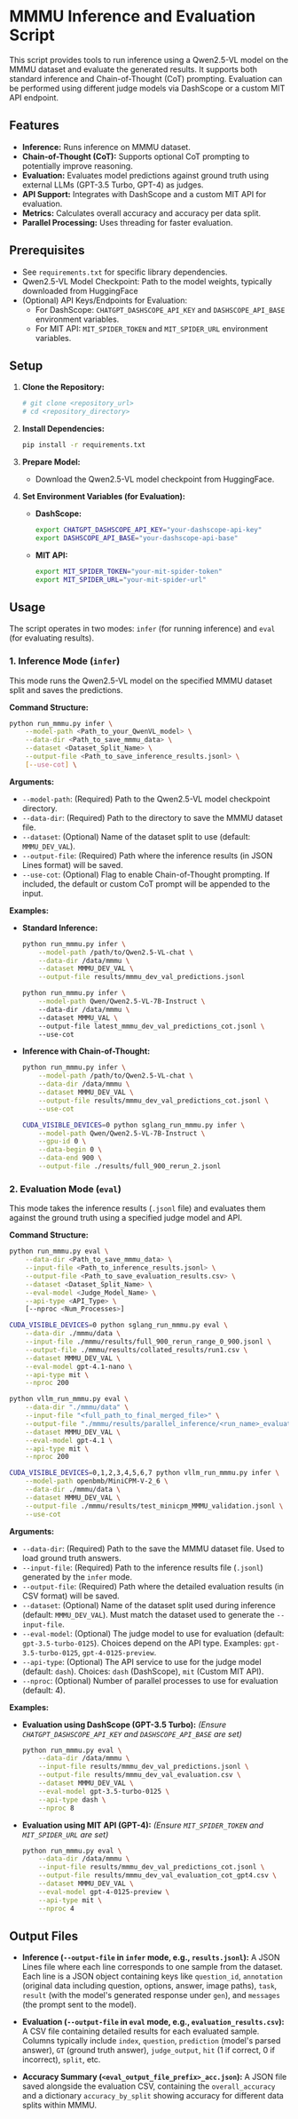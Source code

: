 # MMMU Inference and Evaluation Script

This script provides tools to run inference using a Qwen2.5-VL model on the MMMU dataset and evaluate the generated results. It supports both standard inference and Chain-of-Thought (CoT) prompting. Evaluation can be performed using different judge models via DashScope or a custom MIT API endpoint.

## Features

*   **Inference:** Runs inference on  MMMU dataset.
*   **Chain-of-Thought (CoT):** Supports optional CoT prompting to potentially improve reasoning.
*   **Evaluation:** Evaluates model predictions against ground truth using external LLMs (GPT-3.5 Turbo, GPT-4) as judges.
*   **API Support:** Integrates with DashScope and a custom MIT API for evaluation.
*   **Metrics:** Calculates overall accuracy and accuracy per data split.
*   **Parallel Processing:** Uses threading for faster evaluation.

## Prerequisites

*   See `requirements.txt` for specific library dependencies.
*   Qwen2.5-VL Model Checkpoint: Path to the model weights, typically downloaded from HuggingFace
*   (Optional) API Keys/Endpoints for Evaluation:
    *   For DashScope: `CHATGPT_DASHSCOPE_API_KEY` and `DASHSCOPE_API_BASE` environment variables.
    *   For MIT API: `MIT_SPIDER_TOKEN` and `MIT_SPIDER_URL` environment variables.

## Setup

1.  **Clone the Repository:**
    ```bash
    # git clone <repository_url>
    # cd <repository_directory>
    ```

2.  **Install Dependencies:**
    ```bash
    pip install -r requirements.txt
    ```

3.  **Prepare Model:**
    *   Download the Qwen2.5-VL model checkpoint from HuggingFace.

4.  **Set Environment Variables (for Evaluation):**
    *   **DashScope:**
        ```bash
        export CHATGPT_DASHSCOPE_API_KEY="your-dashscope-api-key"
        export DASHSCOPE_API_BASE="your-dashscope-api-base"
        ```
    *   **MIT API:**
        ```bash
        export MIT_SPIDER_TOKEN="your-mit-spider-token"
        export MIT_SPIDER_URL="your-mit-spider-url"
        ```

## Usage

The script operates in two modes: `infer` (for running inference) and `eval` (for evaluating results).

### 1. Inference Mode (`infer`)

This mode runs the Qwen2.5-VL model on the specified MMMU dataset split and saves the predictions.

**Command Structure:**

```bash
python run_mmmu.py infer \
    --model-path <Path_to_your_QwenVL_model> \
    --data-dir <Path_to_save_mmmu_data> \
    --dataset <Dataset_Split_Name> \
    --output-file <Path_to_save_inference_results.jsonl> \
    [--use-cot] \
```

**Arguments:**

*   `--model-path`: (Required) Path to the Qwen2.5-VL model checkpoint directory.
*   `--data-dir`: (Required) Path to the directory to save the MMMU dataset file.
*   `--dataset`: (Optional) Name of the dataset split to use (default: `MMMU_DEV_VAL`).
*   `--output-file`: (Required) Path where the inference results (in JSON Lines format) will be saved.
*   `--use-cot`: (Optional) Flag to enable Chain-of-Thought prompting. If included, the default or custom CoT prompt will be appended to the input.

**Examples:**

*   **Standard Inference:**
    ```bash
    python run_mmmu.py infer \
        --model-path /path/to/Qwen2.5-VL-chat \
        --data-dir /data/mmmu \
        --dataset MMMU_DEV_VAL \
        --output-file results/mmmu_dev_val_predictions.jsonl
    ```

    ```bash
    python run_mmmu.py infer \
        --model-path Qwen/Qwen2.5-VL-7B-Instruct \         
        --data-dir /data/mmmu \         
        --dataset MMMU_VAL \         
        --output-file latest_mmmu_dev_val_predictions_cot.jsonl \         
        --use-cot 
    ```

*   **Inference with Chain-of-Thought:**
    ```bash
    python run_mmmu.py infer \
        --model-path /path/to/Qwen2.5-VL-chat \
        --data-dir /data/mmmu \
        --dataset MMMU_DEV_VAL \
        --output-file results/mmmu_dev_val_predictions_cot.jsonl \
        --use-cot
    ```

    ```bash
    CUDA_VISIBLE_DEVICES=0 python sglang_run_mmmu.py infer \
        --model-path Qwen/Qwen2.5-VL-7B-Instruct \
        --gpu-id 0 \
        --data-begin 0 \
        --data-end 900 \
        --output-file ./results/full_900_rerun_2.jsonl
    ```
### 2. Evaluation Mode (`eval`)

This mode takes the inference results (`.jsonl` file) and evaluates them against the ground truth using a specified judge model and API.

**Command Structure:**

```bash
python run_mmmu.py eval \
    --data-dir <Path_to_save_mmmu_data> \
    --input-file <Path_to_inference_results.jsonl> \
    --output-file <Path_to_save_evaluation_results.csv> \
    --dataset <Dataset_Split_Name> \
    --eval-model <Judge_Model_Name> \
    --api-type <API_Type> \
    [--nproc <Num_Processes>]
```

```bash
CUDA_VISIBLE_DEVICES=0 python sglang_run_mmmu.py eval \
    --data-dir ./mmmu/data \
    --input-file ./mmmu/results/full_900_rerun_range_0_900.jsonl \
    --output-file ./mmmu/results/collated_results/run1.csv \
    --dataset MMMU_DEV_VAL \
    --eval-model gpt-4.1-nano \
    --api-type mit \
    --nproc 200
```

```bash
python vllm_run_mmmu.py eval \
    --data-dir "./mmmu/data" \
    --input-file "<full_path_to_final_merged_file>" \
    --output-file "./mmmu/results/parallel_inference/<run_name>_evaluation_results.csv" \
    --dataset MMMU_DEV_VAL \
    --eval-model gpt-4.1 \
    --api-type mit \
    --nproc 200
```

```bash
CUDA_VISIBLE_DEVICES=0,1,2,3,4,5,6,7 python vllm_run_mmmu.py infer \
    --model-path openbmb/MiniCPM-V-2_6 \
    --data-dir ./mmmu/data \
    --dataset MMMU_DEV_VAL \
    --output-file ./mmmu/results/test_minicpm_MMMU_validation.jsonl \
    --use-cot
```

**Arguments:**

*   `--data-dir`: (Required) Path to the save the MMMU dataset file. Used to load ground truth answers.
*   `--input-file`: (Required) Path to the inference results file (`.jsonl`) generated by the `infer` mode.
*   `--output-file`: (Required) Path where the detailed evaluation results (in CSV format) will be saved. 
*   `--dataset`: (Optional) Name of the dataset split used during inference (default: `MMMU_DEV_VAL`). Must match the dataset used to generate the `--input-file`.
*   `--eval-model`: (Optional) The judge model to use for evaluation (default: `gpt-3.5-turbo-0125`). Choices depend on the API type. Examples: `gpt-3.5-turbo-0125`, `gpt-4-0125-preview`.
*   `--api-type`: (Optional) The API service to use for the judge model (default: `dash`). Choices: `dash` (DashScope), `mit` (Custom MIT API).
*   `--nproc`: (Optional) Number of parallel processes to use for evaluation (default: 4).

**Examples:**

*   **Evaluation using DashScope (GPT-3.5 Turbo):**
    *(Ensure `CHATGPT_DASHSCOPE_API_KEY` and `DASHSCOPE_API_BASE` are set)*
    ```bash
    python run_mmmu.py eval \
        --data-dir /data/mmmu \
        --input-file results/mmmu_dev_val_predictions.jsonl \
        --output-file results/mmmu_dev_val_evaluation.csv \
        --dataset MMMU_DEV_VAL \
        --eval-model gpt-3.5-turbo-0125 \
        --api-type dash \
        --nproc 8
    ```

*   **Evaluation using MIT API (GPT-4):**
    *(Ensure `MIT_SPIDER_TOKEN` and `MIT_SPIDER_URL` are set)*
    ```bash
    python run_mmmu.py eval \
        --data-dir /data/mmmu \
        --input-file results/mmmu_dev_val_predictions_cot.jsonl \
        --output-file results/mmmu_dev_val_evaluation_cot_gpt4.csv \
        --dataset MMMU_DEV_VAL \
        --eval-model gpt-4-0125-preview \
        --api-type mit \
        --nproc 4
    ```

## Output Files

*   **Inference (`--output-file` in `infer` mode, e.g., `results.jsonl`):**
    A JSON Lines file where each line corresponds to one sample from the dataset. Each line is a JSON object containing keys like `question_id`, `annotation` (original data including question, options, answer, image paths), `task`, `result` (with the model's generated response under `gen`), and `messages` (the prompt sent to the model).

*   **Evaluation (`--output-file` in `eval` mode, e.g., `evaluation_results.csv`):**
    A CSV file containing detailed results for each evaluated sample. Columns typically include `index`, `question`, `prediction` (model's parsed answer), `GT` (ground truth answer), `judge_output`, `hit` (1 if correct, 0 if incorrect), `split`, etc.

*   **Accuracy Summary (`<eval_output_file_prefix>_acc.json`):**
    A JSON file saved alongside the evaluation CSV, containing the `overall_accuracy` and a dictionary `accuracy_by_split` showing accuracy for different data splits within MMMU.
